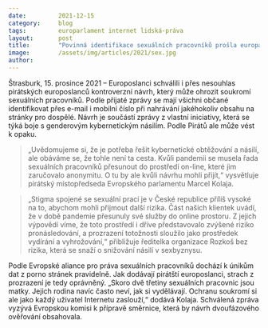 ```yaml
---
date:         2021-12-15
category:     blog
tags:         europarlament internet lidská-práva
layout:       post
title:        "Povinná identifikace sexuálních pracovníků prošla europarlamentem. Navzdory nesouhlasu Pirátů"
image:        /assets/img/articles/2021/sex.jpg
author:       
---
```


Štrasburk, 15. prosince 2021 – Europoslanci schválili i přes nesouhlas pirátských europoslanců kontroverzní návrh, který může ohrozit soukromí sexuálních pracovníků. Podle přijaté zprávy se mají všichni občané identifikovat přes e-mail i mobilní číslo při nahrávání jakéhokoliv obsahu na stránky pro dospělé. Návrh je součástí zprávy z vlastní iniciativy, která se týká boje s genderovým kybernetickým násilím. Podle Pirátů ale může vést k opaku. 

> „Uvědomujeme si, že je potřeba řešit kybernetické obtěžování a násilí, ale obáváme se, že tohle není ta cesta. Kvůli pandemii se musela řada sexuálních pracovníků přesunout do prostředí on-line, které jim zaručovalo anonymitu. O tu by ale kvůli návrhu mohli přijít,“ vysvětluje pirátský místopředseda Evropského parlamentu Marcel Kolaja. 

> „Stigma spojené se sexuální prací je v České republice příliš vysoké na to, abychom mohli přijmout další rizika. Část našich klientek uvádí, že v době pandemie přesunuly své služby do online prostoru. Z jejich výpovědí víme, že toto prostředí i dříve představovalo zvýšené riziko pronásledování, a prozrazení totožnosti sloužilo jako prostředek vydírání a vyhrožování,“ přibližuje ředitelka organizace Rozkoš bez rizika, která se snaží o snižování násilí v sexbyznysu. 

Podle Evropské aliance pro práva sexuálních pracovníků dochází k únikům dat z porno stránek pravidelně. Jak dodávají pirátští europoslanci, strach z prozrazení je tedy oprávněný. „Skoro dvě třetiny sexuálních pracovnic jsou matky. Jejich rodina navíc často neví, jak si vydělávají. Ochranu soukromí si ale jako každý uživatel Internetu zaslouží,“ dodává Kolaja. Schválená zpráva vyzývá Evropskou komisi k přípravě směrnice, která by návrh dvoufázového ověřování obsahovala.
